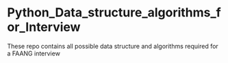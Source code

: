 # Python_Data_structure_algorithms_for_Interview
These repo contains all possible data structure and algorithms required for a FAANG interview
